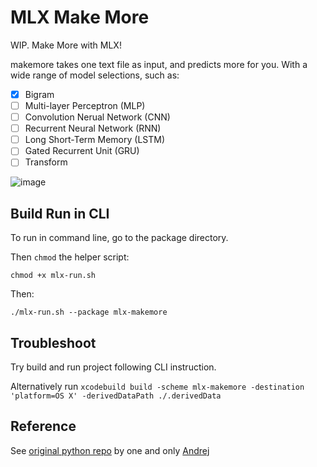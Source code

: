 # MLX Make More

WIP. Make More with MLX!

makemore takes one text file as input, and predicts more for you. With a wide range of model selections, such as:

-[x] Bigram
-[ ] Multi-layer Perceptron (MLP)
-[ ] Convolution Nerual Network (CNN)
-[ ] Recurrent Neural Network (RNN)
-[ ] Long Short-Term Memory (LSTM)
-[ ] Gated Recurrent Unit (GRU)
-[ ] Transform

![image](https://github.com/theSalted/mlx-makemore/assets/30554090/20d04eff-8c8c-4f1b-a3c3-ef5df100307d)

## Build Run in CLI

To run in command line, go to the package directory.

Then `chmod` the helper script:

`chmod +x mlx-run.sh`

Then:

`./mlx-run.sh --package mlx-makemore`


## Troubleshoot

Try build and run project following CLI instruction.

Alternatively run `xcodebuild build -scheme mlx-makemore -destination 'platform=OS X' -derivedDataPath ./.derivedData`

## Reference
See [original python repo](makemore) by one and only [Andrej](https://github.com/karpathy)
